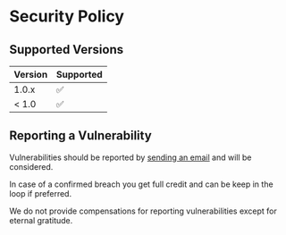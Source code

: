 # Security Policy

## Supported Versions

| Version | Supported          |
| ------- | ------------------ |
| 1.0.x   | :white_check_mark: |
| < 1.0   | :white_check_mark: |

## Reporting a Vulnerability

Vulnerabilities should be reported by [sending an email](mailto:kerkhove.tom@gmail.com) and will be considered.

In case of a confirmed breach you get full credit and can be keep in the loop if preferred.

We do not provide compensations for reporting vulnerabilities except for eternal gratitude.
